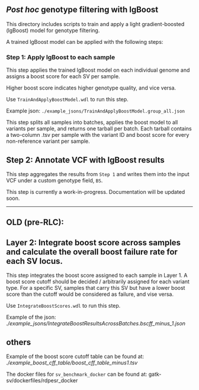 ## _Post hoc_ genotype filtering with lgBoost

This directory includes scripts to train and apply a light gradient-boosted (lgBoost) model for genotype filtering.  

A trained lgBoost model can be applied with the following steps:  

### Step 1: Apply lgBoost to each sample  

This step applies the trained lgBoost model on each individual genome and assigns a boost score for each SV per sample.  

Higher boost score indicates higher genotype quality, and vice versa.

Use `TrainAndApplyBoostModel.wdl` to run this step. 

Example json: `./example_jsons/TrainAndApplyBoostModel.group_all.json`  

This step splits all samples into batches, applies the boost model to all variants per sample, and returns one tarball per batch. Each tarball contains a two-column .tsv per sample with the variant ID and boost score for every non-reference variant per sample.

## Step 2: Annotate VCF with lgBoost results  

This step aggregates the results from `Step 1` and writes them into the input VCF under a custom genotype field, `BS`.  

This step is currently a work-in-progress. Documentation will be updated soon.  

---  

## OLD (pre-RLC):  

## Layer 2: Integrate boost score across samples and calculate the overall boost failure rate for each SV locus.
This step integrates the boost score assigned to each sample in Layer 1. A boost score cutoff should be decided / arbitrarily assigned for each variant type. For a specific SV, samples that carry this SV but have a lower boost score than the cutoff would be considered as failure, and vise versa.

Use `IntegrateBoostScores.wdl` to run this step. 

Example of the json: *./example_jsons/IntegrateBoostResultsAcrossBatches.bscff_minus_1.json*

## others
Example of the boost score cutoff table can be found at: *./example_boost_cff_table/boost_cff_table_minus1.tsv*

The docker files for `sv_benchmark_docker` can be found at: gatk-sv/dockerfiles/rdpesr_docker

